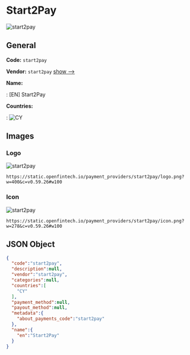 
# Start2Pay 
![start2pay](https://static.openfintech.io/payment_providers/start2pay/logo.png?w=400&c=v0.59.26#w100)  

## General 
 
**Code:** `start2pay` 
 
**Vendor:** `start2pay` [show -->](/vendors/start2pay/) 
 
**Name:** 
 
:	[EN] Start2Pay 
 
 
**Countries:** 
 
:	![CY](https://cdnjs.cloudflare.com/ajax/libs/flag-icon-css/3.3.0/flags/4x3/cy.svg#w24)  

## Images 

### Logo 
 
![start2pay](https://static.openfintech.io/payment_providers/start2pay/logo.png?w=400&c=v0.59.26#w100)  

```
https://static.openfintech.io/payment_providers/start2pay/logo.png?w=400&c=v0.59.26#w100
```  

### Icon 
 
![start2pay](https://static.openfintech.io/payment_providers/start2pay/icon.png?w=278&c=v0.59.26#w100)  

```
https://static.openfintech.io/payment_providers/start2pay/icon.png?w=278&c=v0.59.26#w100
```  

## JSON Object 

```json
{
  "code":"start2pay",
  "description":null,
  "vendor":"start2pay",
  "categories":null,
  "countries":[
    "CY"
  ],
  "payment_method":null,
  "payout_method":null,
  "metadata":{
    "about_payments_code":"start2pay"
  },
  "name":{
    "en":"Start2Pay"
  }
}
```  
